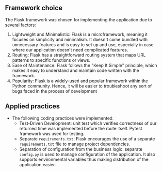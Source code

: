 ## Framework choice

The Flask framework was chosen for implementing the application due to several factors:

1. Lightweight and Minimalistic: Flask is a microframework, meaning it focuses on simplicity and minimalism. It doesn't come bundled with unnecessary features and is easy to set up and use, especially in case where our application doesn't need complicated features.  
2. Routing: Flask has a straightforward routing system that maps URL patterns to specific functions or views. 
3. Ease of Maintenance: Flask follows the "Keep It Simple" principle, which makes it easy to understand and maintain code written with the framework.
4. Popularity: Flask is a widely-used and popular framework within the Python community. Hence, it will be easier to troubleshoot any sort of bugs faced in the process of development

## Applied practices

- The following coding practices were implemented:
    - Test-Driven Development: unit test which verifies correctness of our returned time was implemented before the route itself. Pytest framework was used for testing.
    - Separate `requirements.txt`: Flask encourages the use of a separate `requirements.txt` file to manage project dependencies. 
    - Separation of configuration from the business logic: separate `config.py` is used to manage configuration of the application. It also supports environmental variables thus making distribution of the application easier. 

